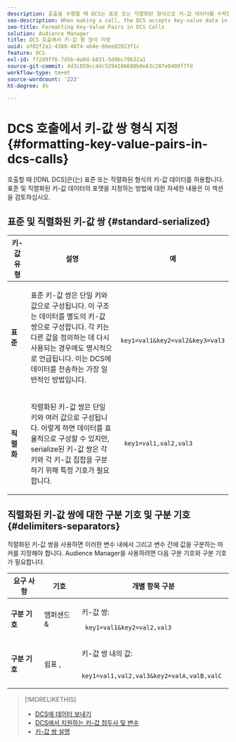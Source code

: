 ```yaml
---
description: 호출을 수행할 때 DCS는 표준 또는 직렬화된 형식으로 키-값 데이터를 수락합니다. 표준 및 직렬화된 키-값 데이터의 포맷을 지정하는 방법에 대한 자세한 내용은 이 섹션을 검토하십시오.
seo-description: When making a call, the DCS accepts key-value data in standard or serialized format. Review this section for information about how to format standard and serialized key-value data.
seo-title: Formatting Key-Value Pairs in DCS Calls
solution: Audience Manager
title: DCS 호출에서 키-값 쌍 형식 지정
uuid: af02f2a1-4388-4074-ab4e-66ee82023f1c
feature: DCS
exl-id: ff2d9ff6-7d5b-4a0d-b831-5d9bc79b32a1
source-git-commit: 4d3c859cc4dc5294286680b0e63c287e0409f7fd
workflow-type: tm+mt
source-wordcount: '223'
ht-degree: 4%

---
```


# DCS 호출에서 키-값 쌍 형식 지정 {#formatting-key-value-pairs-in-dcs-calls}

호출할 때 [!DNL DCS]은(는) 표준 또는 직렬화된 형식의 키-값 데이터를 허용합니다. 표준 및 직렬화된 키-값 데이터의 포맷을 지정하는 방법에 대한 자세한 내용은 이 섹션을 검토하십시오.

## 표준 및 직렬화된 키-값 쌍 {#standard-serialized}

<table id="table_A220F9B359F34C6EA7B83618FC22EE3A"> 
 <thead> 
  <tr> 
   <th colname="col1" class="entry"> 키-값 유형 </th> 
   <th colname="col2" class="entry"> 설명 </th> 
   <th colname="col3" class="entry"> 예 </th> 
  </tr> 
 </thead>
 <tbody> 
  <tr> 
   <td colname="col1"> <b>표준</b> </td> 
   <td colname="col2"> <p>표준 키-값 쌍은 단일 키와 값으로 구성됩니다. 이 구조는 데이터를 별도의 키-값 쌍으로 구성합니다. 각 키는 다른 값을 정의하는 데 다시 사용되는 경우에도 명시적으로 언급됩니다. 이는 DCS에 데이터를 전송하는 가장 일반적인 방법입니다. </p> </td>
   <td colname="col3"> <code> key1=val1&amp;key2=val2&amp;key3=val3</code> </td>
  </tr>
  <tr> 
   <td colname="col1"> <b>직렬화</b> </td> 
   <td colname="col2"> <p>직렬화된 키-값 쌍은 단일 키와 여러 값으로 구성됩니다. 이렇게 하면 데이터를 효율적으로 구성할 수 있지만, serialize된 키-값 쌍은 각 키와 각 키-값 집합을 구분하기 위해 특정 기호가 필요합니다. </p> </td> 
   <td colname="col3"> <code> key1=val1,val2,val3</code> </td> 
  </tr>
 </tbody>
</table>

## 직렬화된 키-값 쌍에 대한 구분 기호 및 구분 기호 {#delimiters-separators}

직렬화된 키-값 쌍을 사용하면 이러한 변수 내에서 그리고 변수 간에 값을 구분하는 마커를 지정해야 합니다. Audience Manager을 사용하려면 다음 구분 기호와 구분 기호가 필요합니다.

<table id="table_8FD4E6B9506943AEA619D4089913ECBC"> 
 <thead> 
  <tr> 
   <th colname="col1" class="entry"> 요구 사항 </th> 
   <th colname="col2" class="entry"> 기호 </th> 
   <th colname="col3" class="entry"> 개별 항목 구분 </th> 
  </tr>
 </thead>
 <tbody> 
  <tr> 
   <td colname="col1"><b>구분 기호</b> </td> 
   <td colname="col2"> 앰퍼샌드 &amp; </td> 
   <td colname="col3"> <p>키-값 쌍: </p> <p><code> key1=val1&amp;key2=val2,val3</code> </p> </td> 
  </tr> 
  <tr> 
   <td colname="col1"><b>구분 기호</b> </td> 
   <td colname="col2"> 쉼표 , </td> 
   <td colname="col3"> <p>키-값 쌍 내의 값: </p> <p><code> key1=val1,val2,val3&amp;key2=valA,valB,valC</code> </p> </td> 
  </tr> 
 </tbody> 
</table>

>[!MORELIKETHIS]
>
>* [DCS에 데이터 보내기](../../../api/dcs-intro/dcs-event-calls/dcs-url-send.md)
>* [DCS에서 지원하는 키-값 접두사 및 변수](../../../api/dcs-intro/dcs-api-reference/dcs-keys.md)
>* [키-값 쌍 설명](../../../reference/key-value-pairs-explained.md)
